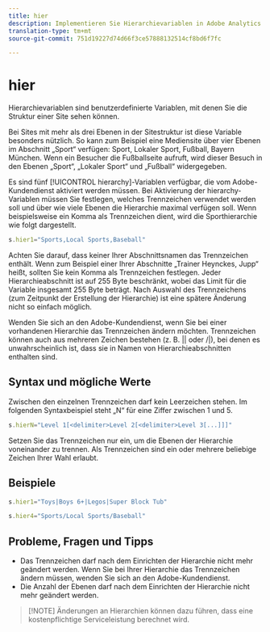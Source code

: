 ```yaml
---
title: hier
description: Implementieren Sie Hierarchievariablen in Adobe Analytics.
translation-type: tm+mt
source-git-commit: 751d19227d74d66f3ce57888132514cf8bd6f7fc

---
```



# hier

Hierarchievariablen sind benutzerdefinierte Variablen, mit denen Sie die Struktur einer Site sehen können.

Bei Sites mit mehr als drei Ebenen in der Sitestruktur ist diese Variable besonders nützlich. So kann zum Beispiel eine Mediensite über vier Ebenen im Abschnitt „Sport“ verfügen: Sport, Lokaler Sport, Fußball, Bayern München. Wenn ein Besucher die Fußballseite aufruft, wird dieser Besuch in den Ebenen „Sport“, „Lokaler Sport“ und „Fußball“ widergegeben.

Es sind fünf [!UICONTROL hierarchy]-Variablen verfügbar, die vom Adobe-Kundendienst aktiviert werden müssen. Bei Aktivierung der hierarchy-Variablen müssen Sie festlegen, welches Trennzeichen verwendet werden soll und über wie viele Ebenen die Hierarchie maximal verfügen soll. Wenn beispielsweise ein Komma als Trennzeichen dient, wird die Sporthierarchie wie folgt dargestellt.

```js
s.hier1="Sports,Local Sports,Baseball"
```

Achten Sie darauf, dass keiner Ihrer Abschnittsnamen das Trennzeichen enthält. Wenn zum Beispiel einer Ihrer Abschnitte „Trainer Heynckes, Jupp“ heißt, sollten Sie kein Komma als Trennzeichen festlegen. Jeder Hierarchieabschnitt ist auf 255 Byte beschränkt, wobei das Limit für die Variable insgesamt 255 Byte beträgt. Nach Auswahl des Trennzeichens (zum Zeitpunkt der Erstellung der Hierarchie) ist eine spätere Änderung nicht so einfach möglich.

Wenden Sie sich an den Adobe-Kundendienst, wenn Sie bei einer vorhandenen Hierarchie das Trennzeichen ändern möchten. Trennzeichen können auch aus mehreren Zeichen bestehen (z. B. || oder /|\), bei denen es unwahrscheinlich ist, dass sie in Namen von Hierarchieabschnitten enthalten sind.

## Syntax und mögliche Werte

Zwischen den einzelnen Trennzeichen darf kein Leerzeichen stehen. Im folgenden Syntaxbeispiel steht „N“ für eine Ziffer zwischen 1 und 5.

```js
s.hierN="Level 1[<delimiter>Level 2[<delimiter>Level 3[...]]]"
```

Setzen Sie das Trennzeichen nur ein, um die Ebenen der Hierarchie voneinander zu trennen. Als Trennzeichen sind ein oder mehrere beliebige Zeichen Ihrer Wahl erlaubt.

## Beispiele

```js
s.hier1="Toys|Boys 6+|Legos|Super Block Tub"
```

```js
s.hier4="Sports/Local Sports/Baseball"
```

## Probleme, Fragen und Tipps

* Das Trennzeichen darf nach dem Einrichten der Hierarchie nicht mehr geändert werden. Wenn Sie bei Ihrer Hierarchie das Trennzeichen ändern müssen, wenden Sie sich an den Adobe-Kundendienst.
* Die Anzahl der Ebenen darf nach dem Einrichten der Hierarchie nicht mehr geändert werden.

> [!NOTE] Änderungen an Hierarchien können dazu führen, dass eine kostenpflichtige Serviceleistung berechnet wird.
